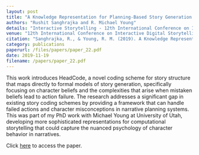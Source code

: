 ```yaml
---
layout: post
title: "A Knowledge Representation for Planning-Based Story Generation Applied to the Manual and Automatic Encoding of Plot"
authors: "Rushit Sanghrajka and R. Michael Young"
details: "Interactive Storytelling - 12th International Conference on Interactive Digital Storytelling, ICIDS 2019, Lecture Notes in Computer Science, vol 11869, 2019."
venue: "12th International Conference on Interactive Digital Storytelling ICIDS 2019"
citation: "Sanghrajka, R., & Young, R. M. (2019). A Knowledge Representation for Planning-Based Story Generation Applied to the Manual and Automatic Encoding of Plot. In R. Cardona-Rivera, A. Sullivan, & R. Young (Eds.), Interactive Storytelling. ICIDS 2019. Lecture Notes in Computer Science, vol 11869 (pp. 318-322). Springer. https://doi.org/10.1007/978-3-030-33894-7_31"
category: publications
paperurl: /files/papers/paper_22.pdf
date: 2019-11-19
filename: /papers/paper_22.pdf
---
```


This work introduces HeadCode, a novel coding scheme for story structure that maps directly to formal models of story generation, specifically focusing on character beliefs and the complexities that arise when mistaken beliefs lead to action failure. The research addresses a significant gap in existing story coding schemes by providing a framework that can handle failed actions and character misconceptions in narrative planning systems. This was part of my PhD work with Michael Young at University of Utah, developing more sophisticated representations for computational storytelling that could capture the nuanced psychology of character behavior in narratives.

Click [here](/files/papers/paper_22.pdf) to access the paper.
